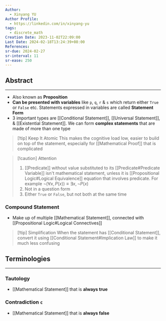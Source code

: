 ```yaml
---
Author:
  - Xinyang YU
Author Profile:
  - https://linkedin.com/in/xinyang-yu
tags:
  - discrete_math
Creation Date: 2023-11-02T22:09:00
Last Date: 2024-02-18T13:24:39+08:00
References: 
sr-due: 2024-02-27
sr-interval: 11
sr-ease: 250
---
```

## Abstract
---
- Also known as **Proposition** 
- **Can be presented with variables** like `p`, `q`, `r` & `s` which return either `True` or `False` etc. Statements expressed in variables are called **Statement Form**
- 3 important types are [[Conditional Statement]], [[Universal Statement]],  & [[Existential Statement]]. We can form **complex statements** that are made of more than one type

>[!tip] Keep It Atomic
>This makes the cognitive load low, easier to build on top of the statement, especially for [[Mathematical Proof]] that is complicated

>[!caution] Attention
>1. [[Predicate]] without value substituted to its [[Predicate#Predicate Variable]] isn't mathematical statement, unless it is [[Propositional Logic#Logical Equivalence]] equation that involves predicate. For example $\neg(\forall x, P(x)) \equiv \exists x, \neg P(x)$
>2. Not in a question form
>3. Either `True` or `False`, but not both at the same time



### Compound Statement
- Make up of multiple [[Mathematical Statement]], connected with [[Propositional Logic#Logical Connectives]]

>[!tip] Simplification
>When the statement has [[Conditional Statement]], convert it using [[Conditional Statement#Implication Law]] to make it much less confusing



## Terminologies
---
### Tautology
- [[Mathematical Statement]] that is **always true** 
### Contradiction `c`
- [[Mathematical Statement]] that is **always false**




